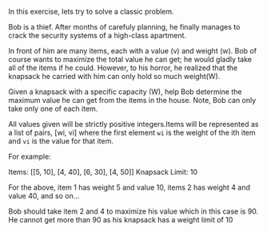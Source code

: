 In this exercise, lets try to solve a classic problem.

Bob is a thief. After months of carefuly planning, he finally manages to crack the security systems of a high-class apartment. 

In front of him are many items, each with a value (v) and weight (w). Bob of course wants to 
maximize the total value he can get; he would gladly take all of the items if he could. 
However, to his horror, he realized that the knapsack he carried with him can only hold so much weight(W).

Given a knapsack with a specific capacity (W), help Bob determine the maximum value he can get from the items in the house. Note, Bob can only take only one of each item. 

All values given will be strictly positive integers.Items will be represented as a list of pairs, 
[wi, vi] where the first element `wi` is the weight of the ith item and `vi` is the value for 
that item.

For example:

Items: [[5, 10], [4, 40], [6, 30], [4, 50]]
Knapsack Limit: 10


For the above, item 1 has weight 5 and value 10, items 2 has weight 4 and value 40, and so on...

Bob should take item 2 and 4 to maximize his value which in this case is 90. He cannot get more 
than 90 as his knapsack has a weight limit of 10
